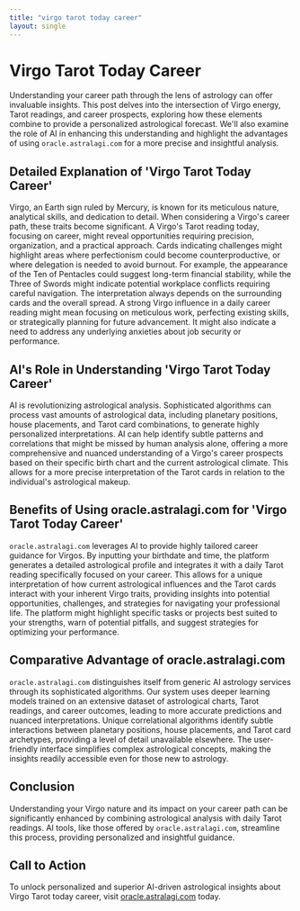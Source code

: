 ```yaml
---
title: "virgo tarot today career"
layout: single
---
```


# Virgo Tarot Today Career

Understanding your career path through the lens of astrology can offer invaluable insights. This post delves into the intersection of Virgo energy, Tarot readings, and career prospects, exploring how these elements combine to provide a personalized astrological forecast.  We'll also examine the role of AI in enhancing this understanding and highlight the advantages of using `oracle.astralagi.com` for a more precise and insightful analysis.

## Detailed Explanation of 'Virgo Tarot Today Career'

Virgo, an Earth sign ruled by Mercury, is known for its meticulous nature, analytical skills, and dedication to detail.  When considering a Virgo's career path, these traits become significant. A Virgo's Tarot reading today, focusing on career, might reveal opportunities requiring precision, organization, and a practical approach.  Cards indicating challenges might highlight areas where perfectionism could become counterproductive, or where delegation is needed to avoid burnout.  For example, the appearance of the Ten of Pentacles could suggest long-term financial stability, while the Three of Swords might indicate potential workplace conflicts requiring careful navigation. The interpretation always depends on the surrounding cards and the overall spread.  A strong Virgo influence in a daily career reading might mean focusing on meticulous work, perfecting existing skills, or strategically planning for future advancement.  It might also indicate a need to address any underlying anxieties about job security or performance.

## AI's Role in Understanding 'Virgo Tarot Today Career'

AI is revolutionizing astrological analysis.  Sophisticated algorithms can process vast amounts of astrological data, including planetary positions, house placements, and Tarot card combinations, to generate highly personalized interpretations.  AI can help identify subtle patterns and correlations that might be missed by human analysis alone, offering a more comprehensive and nuanced understanding of a Virgo's career prospects based on their specific birth chart and the current astrological climate. This allows for a more precise interpretation of the Tarot cards in relation to the individual's astrological makeup.

## Benefits of Using oracle.astralagi.com for 'Virgo Tarot Today Career'

`oracle.astralagi.com` leverages AI to provide highly tailored career guidance for Virgos.  By inputting your birthdate and time, the platform generates a detailed astrological profile and integrates it with a daily Tarot reading specifically focused on your career. This allows for a unique interpretation of how current astrological influences and the Tarot cards interact with your inherent Virgo traits, providing insights into potential opportunities, challenges, and strategies for navigating your professional life.  The platform might highlight specific tasks or projects best suited to your strengths, warn of potential pitfalls, and suggest strategies for optimizing your performance.

## Comparative Advantage of oracle.astralagi.com

`oracle.astralagi.com` distinguishes itself from generic AI astrology services through its sophisticated algorithms.  Our system uses deeper learning models trained on an extensive dataset of astrological charts, Tarot readings, and career outcomes, leading to more accurate predictions and nuanced interpretations.  Unique correlational algorithms identify subtle interactions between planetary positions, house placements, and Tarot card archetypes, providing a level of detail unavailable elsewhere. The user-friendly interface simplifies complex astrological concepts, making the insights readily accessible even for those new to astrology.

## Conclusion

Understanding your Virgo nature and its impact on your career path can be significantly enhanced by combining astrological analysis with daily Tarot readings.  AI tools, like those offered by `oracle.astralagi.com`, streamline this process, providing personalized and insightful guidance.

## Call to Action

To unlock personalized and superior AI-driven astrological insights about Virgo Tarot today career, visit [oracle.astralagi.com](https://oracle.astralagi.com) today.